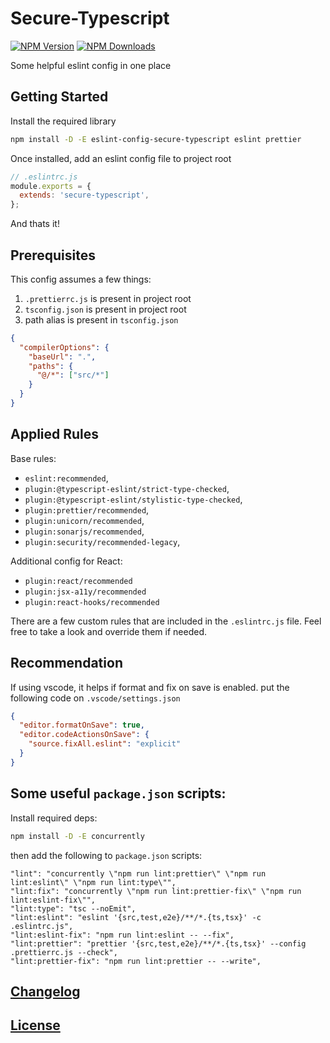 # Secure-Typescript

<p align="left">
<a href="https://www.npmjs.com/package/eslint-config-secure-typescript" target="_blank"><img src="https://img.shields.io/npm/v/eslint-config-secure-typescript.svg" alt="NPM Version" /></a>
<a href="https://www.npmjs.com/package/eslint-config-secure-typescript" target="_blank"><img src="https://img.shields.io/npm/dw/eslint-config-secure-typescript" alt="NPM Downloads" /></a>
</p>

Some helpful eslint config in one place

## Getting Started

Install the required library

```sh
npm install -D -E eslint-config-secure-typescript eslint prettier
```

Once installed, add an eslint config file to project root

```js
// .eslintrc.js
module.exports = {
  extends: 'secure-typescript',
};
```

And thats it!

## Prerequisites

This config assumes a few things:

1. `.prettierrc.js` is present in project root
2. `tsconfig.json` is present in project root
3. path alias is present in `tsconfig.json`

```json
{
  "compilerOptions": {
    "baseUrl": ".",
    "paths": {
      "@/*": ["src/*"]
    }
  }
}
```

## Applied Rules

Base rules:

- `eslint:recommended`,
- `plugin:@typescript-eslint/strict-type-checked`,
- `plugin:@typescript-eslint/stylistic-type-checked`,
- `plugin:prettier/recommended`,
- `plugin:unicorn/recommended`,
- `plugin:sonarjs/recommended`,
- `plugin:security/recommended-legacy`,

Additional config for React:

- `plugin:react/recommended`
- `plugin:jsx-a11y/recommended`
- `plugin:react-hooks/recommended`

There are a few custom rules that are included in the `.eslintrc.js` file. Feel free to take a look and override them if needed.

## Recommendation

If using vscode, it helps if format and fix on save is enabled. put the following code on `.vscode/settings.json`

```json
{
  "editor.formatOnSave": true,
  "editor.codeActionsOnSave": {
    "source.fixAll.eslint": "explicit"
  }
}
```

## Some useful `package.json` scripts:

Install required deps:

```sh
npm install -D -E concurrently
```

then add the following to `package.json` scripts:

```
"lint": "concurrently \"npm run lint:prettier\" \"npm run lint:eslint\" \"npm run lint:type\"",
"lint:fix": "concurrently \"npm run lint:prettier-fix\" \"npm run lint:eslint-fix\"",
"lint:type": "tsc --noEmit",
"lint:eslint": "eslint '{src,test,e2e}/**/*.{ts,tsx}' -c .eslintrc.js",
"lint:eslint-fix": "npm run lint:eslint -- --fix",
"lint:prettier": "prettier '{src,test,e2e}/**/*.{ts,tsx}' --config .prettierrc.js --check",
"lint:prettier-fix": "npm run lint:prettier -- --write",
```

## [Changelog](./CHANGELOG.md)

## [License](./LICENSE)
